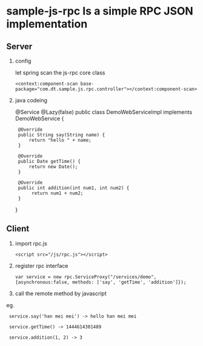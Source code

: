 
# sample-js-rpc Is a simple RPC JSON implementation #

## Server ##

    
1. config

      let spring scan the js-rpc core class 

    `<context:component-scan base-package="com.dt.sample.js.rpc.controller"></context:component-scan>`


2. java codeing

    @Service
    @Lazy(false)
    public class DemoWebServiceImpl implements DemoWebService {

	    @Override
	    public String say(String name) {
		    return "hello " + name;
	    }

	    @Override
	    public Date getTime() {
		    return new Date();
	    }

	    @Override
	    public int addition(int num1, int num2) {
		     return num1 + num2;
	    }

    }

## Client ##

1. import rpc.js

    `<script src="/js/rpc.js"></script>`

2. register rpc interface

    `var service = new rpc.ServiceProxy("/services/demo", {asynchronous:false, methods: ['say', 'getTime', 'addition']});`

3. call the remote method by javascript

eg.

     service.say('han mei mei') -> hello han mei mei

     service.getTime() -> 1444614301489

     service.addition(1, 2) -> 3